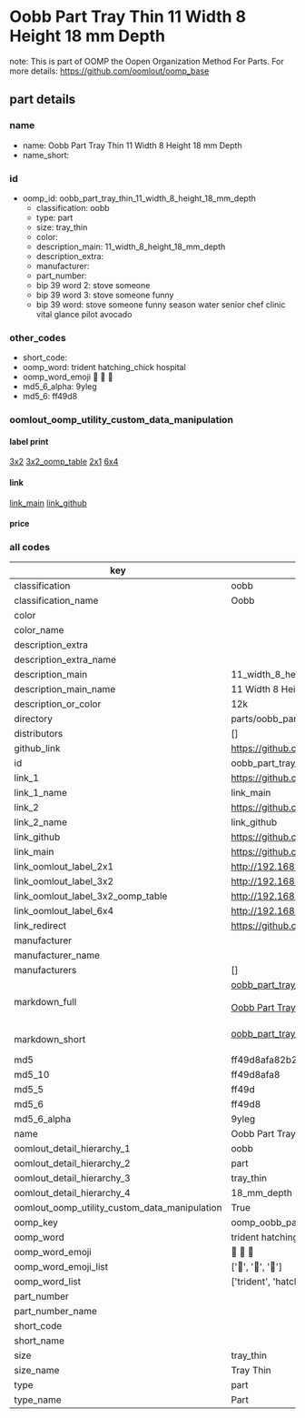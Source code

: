 # Oobb Part Tray Thin 11 Width 8 Height 18 mm Depth  

note: This is part of OOMP the Oopen Organization Method For Parts. For more details: https://github.com/oomlout/oomp_base

##  part details
  







### name
* name: Oobb Part Tray Thin 11 Width 8 Height 18 mm Depth
* name_short: 
### id
* oomp_id: oobb_part_tray_thin_11_width_8_height_18_mm_depth
  * classification: oobb
  * type: part
  * size: tray_thin
  * color: 
  * description_main: 11_width_8_height_18_mm_depth
  * description_extra: 
  * manufacturer: 
  * part_number: 
  * bip 39 word 2: stove someone
  * bip 39 word 3: stove someone funny
  * bip 39 word: stove someone funny season water senior chef clinic vital glance pilot avocado

### other_codes
* short_code: 
* oomp_word: trident hatching_chick hospital
* oomp_word_emoji :trident: :hatching_chick: :hospital:
* md5_6_alpha: 9yleg
* md5_6: ff49d8






### oomlout_oomp_utility_custom_data_manipulation
#### label print
[3x2](http://192.168.1.245:1112/?label=oomp%209yleg)
[3x2_oomp_table](http://192.168.1.108:1112/?label=oomp%209yleg)
[2x1](http://192.168.1.242:1112/?label=oomp%209yleg)
[6x4](http://192.168.1.55:1112/?label=oomp%209yleg)    

#### link

[link_main](https://github.com/oomlout/oomlout_oomp_version_1_messy/tree/main/parts/oobb_part_tray_thin_11_width_8_height_18_mm_depth) [link_github](https://github.com/oomlout/oomlout_oomp_version_1_messy/tree/main/parts/oobb_part_tray_thin_11_width_8_height_18_mm_depth)                             

#### price







### all codes 
| key | value |  
| --- | --- |  
| classification | oobb |  
| classification_name | Oobb |  
| color |  |  
| color_name |  |  
| description_extra |  |  
| description_extra_name |  |  
| description_main | 11_width_8_height_18_mm_depth |  
| description_main_name | 11 Width 8 Height 18 mm Depth |  
| description_or_color | 12k |  
| directory | parts/oobb_part_tray_thin_11_width_8_height_18_mm_depth |  
| distributors | [] |  
| github_link | https://github.com/oomlout/oomlout_oomp_part_src/tree/main/parts/oobb_part_tray_thin_11_width_8_height_18_mm_depth |  
| id | oobb_part_tray_thin_11_width_8_height_18_mm_depth |  
| link_1 | https://github.com/oomlout/oomlout_oomp_version_1_messy/tree/main/parts/oobb_part_tray_thin_11_width_8_height_18_mm_depth |  
| link_1_name | link_main |  
| link_2 | https://github.com/oomlout/oomlout_oomp_version_1_messy/tree/main/parts/oobb_part_tray_thin_11_width_8_height_18_mm_depth |  
| link_2_name | link_github |  
| link_github | https://github.com/oomlout/oomlout_oomp_version_1_messy/tree/main/parts/oobb_part_tray_thin_11_width_8_height_18_mm_depth |  
| link_main | https://github.com/oomlout/oomlout_oomp_version_1_messy/tree/main/parts/oobb_part_tray_thin_11_width_8_height_18_mm_depth |  
| link_oomlout_label_2x1 | http://192.168.1.242:1112/?label=oomp%209yleg |  
| link_oomlout_label_3x2 | http://192.168.1.245:1112/?label=oomp%209yleg |  
| link_oomlout_label_3x2_oomp_table | http://192.168.1.108:1112/?label=oomp%209yleg |  
| link_oomlout_label_6x4 | http://192.168.1.55:1112/?label=oomp%209yleg |  
| link_redirect | https://github.com/oomlout/oomlout_oomp_version_1_messy/tree/main/parts/oobb_part_tray_thin_11_width_8_height_18_mm_depth |  
| manufacturer |  |  
| manufacturer_name |  |  
| manufacturers | [] |  
| markdown_full | [oobb_part_tray_thin_11_width_8_height_18_mm_depth](none)<br>[](none)<br>[Oobb Part Tray Thin 11 Width 8 Height 18 Mm Depth](none)<br><br> |  
| markdown_short | [oobb_part_tray_thin_11_width_8_height_18_mm_depth](none)<br><br> |  
| md5 | ff49d8afa82b24eb0efbec22bc73c6b5 |  
| md5_10 | ff49d8afa8 |  
| md5_5 | ff49d |  
| md5_6 | ff49d8 |  
| md5_6_alpha | 9yleg |  
| name | Oobb Part Tray Thin 11 Width 8 Height 18 mm Depth |  
| oomlout_detail_hierarchy_1 | oobb |  
| oomlout_detail_hierarchy_2 | part |  
| oomlout_detail_hierarchy_3 | tray_thin |  
| oomlout_detail_hierarchy_4 | 18_mm_depth |  
| oomlout_oomp_utility_custom_data_manipulation | True |  
| oomp_key | oomp_oobb_part_tray_thin_11_width_8_height_18_mm_depth |  
| oomp_word | trident hatching_chick hospital |  
| oomp_word_emoji | :trident: :hatching_chick: :hospital: |  
| oomp_word_emoji_list | [':trident:', ':hatching_chick:', ':hospital:'] |  
| oomp_word_list | ['trident', 'hatching_chick', 'hospital'] |  
| part_number |  |  
| part_number_name |  |  
| short_code |  |  
| short_name |  |  
| size | tray_thin |  
| size_name | Tray Thin |  
| type | part |  
| type_name | Part |  
